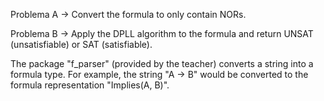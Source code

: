 Problema A -> Convert the formula to only contain NORs.

Problema B -> Apply the DPLL algorithm to the formula and return UNSAT (unsatisfiable) or SAT (satisfiable).

The package "f_parser" (provided by the teacher) converts a string into a formula type. For example, the string "A -> B" would be converted to the formula representation "Implies(A, B)".
